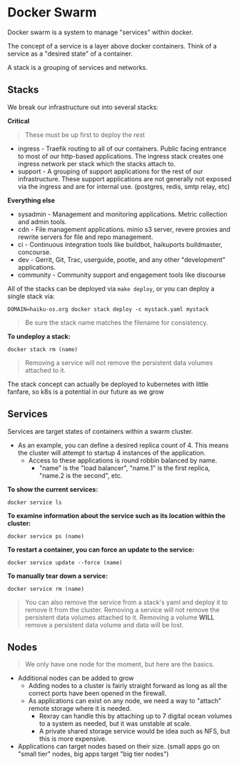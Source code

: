 # Docker Swarm

Docker swarm is a system to manage "services" within docker.

The concept of a service is a layer above docker containers.
Think of a service as a "desired state" of a container.

A stack is a grouping of services and networks.

## Stacks

We break our infrastructure out into several stacks:

**Critical**

> These must be up first to deploy the rest

  * ingress - Traefik routing to all of our containers.
    Public facing entrance to most of our http-based applications. The ingress stack
    creates one ingress network per stack which the stacks attach to.
  * support - A grouping of support applications for the rest of our infrastructure.
    These support applications are not generally not exposed via the ingress and are
    for internal use. (postgres, redis, smtp relay, etc)

**Everything else**

  * sysadmin - Management and monitoring applications. Metric collection and admin tools.
  * cdn - File management applications.  minio s3 server, revere proxies and rewrite servers
    for file and repo management.
  * ci - Continuous integration tools like buildbot, haikuports buildmaster, concourse.
  * dev - Gerrit, Git, Trac, userguide, pootle, and any other "development" applications.
  * community - Community support and engagement tools like discourse

All of the stacks can be deployed via ```make deploy```, or you can deploy a single stack via:
```
DOMAIN=haiku-os.org docker stack deploy -c mystack.yaml mystack
```

> Be sure the stack name matches the filename for consistency.

**To undeploy a stack:**
```
docker stack rm (name)
```
> Removing a service will not remove the persistent data volumes attached to it.

The stack concept can actually be deployed to kubernetes with little fanfare, so k8s is a potential
in our future as we grow

## Services

Services are target states of containers within a swarm cluster.

  * As an example, you can define a desired replica count of 4.  This means the cluster will
    attempt to startup 4 instances of the application.
    * Access to these applications is round robbin balanced by name.
      * "name" is the "load balancer", "name.1" is the first replica, "name.2 is the second", etc.

**To show the current services:**
```
docker service ls
```

**To examine information about the service such as its location within the cluster:**
```
docker service ps (name)
```

**To restart a container, you can force an update to the service:**
```
docker service update --force (name)
```

**To manually tear down a service:**
```
docker service rm (name)
```

> You can also remove the service from a stack's yaml and deploy it to remove it from the cluster.
> Removing a service will not remove the persistent data volumes attached to it.
> Removing a volume **WILL** remove a persistent data volume and data will be lost.

## Nodes

> We only have one node for the moment, but here are the basics.

  * Additional nodes can be added to grow
    * Adding nodes to a cluster is fairly straight forward as long as all the correct ports have been opened in the firewall.
    * As applications can exist on any node, we need a way to "attach" remote storage where it is needed.
      * Rexray can handle this by attaching up to 7 digital ocean volumes to a system as needed, but it was unstable at scale.
      * A private shared storage service would be idea such as NFS, but this is more expensive.
  * Applications can target nodes based on their size.
    (small apps go on "small tier" nodes, big apps target "big tier nodes")
